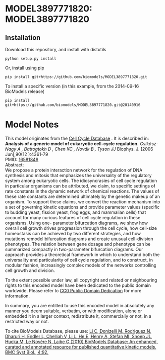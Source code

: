 # MODEL3897771820: MODEL3897771820

## Installation

Download this repository, and install with distutils

`python setup.py install`

Or, install using pip

`pip install git+https://github.com/biomodels/MODEL3897771820.git`

To install a specific version (in this example, from the 2014-09-16 BioModels release)

`pip install git+https://github.com/biomodels/MODEL3897771820.git@20140916`


# Model Notes


This model originates from the [Cell Cycle
Database](http://www.itb.cnr.it/cellcycle/) . It is described in:  
**Analysis of a generic model of eukaryotic cell-cycle regulation.** _Csikász-Nagy A , Battogtokh D , Chen KC , Novák B , Tyson JJ_ Biophys. J. [2006 Jun],90(12 ):4361-79   
PMID: [16581849](http://www.ncbi.nlm.nih.gov/pubmed/16581849)  
Abstract:  
We propose a protein interaction network for the regulation of DNA synthesis
and mitosis that emphasizes the universality of the regulatory system among
eukaryotic cells. The idiosyncrasies of cell cycle regulation in particular
organisms can be attributed, we claim, to specific settings of rate constants
in the dynamic network of chemical reactions. The values of these rate
constants are determined ultimately by the genetic makeup of an organism. To
support these claims, we convert the reaction mechanism into a set of
governing kinetic equations and provide parameter values (specific to budding
yeast, fission yeast, frog eggs, and mammalian cells) that account for many
curious features of cell cycle regulation in these organisms. Using one-
parameter bifurcation diagrams, we show how overall cell growth drives
progression through the cell cycle, how cell-size homeostasis can be achieved
by two different strategies, and how mutations remodel bifurcation diagrams
and create unusual cell-division phenotypes. The relation between gene dosage
and phenotype can be summarized compactly in two-parameter bifurcation
diagrams. Our approach provides a theoretical framework in which to understand
both the universality and particularity of cell cycle regulation, and to
construct, in modular fashion, increasingly complex models of the networks
controlling cell growth and division.

  

To the extent possible under law, all copyright and related or neighbouring
rights to this encoded model have been dedicated to the public domain
worldwide. Please refer to [CC0 Public Domain
Dedication](http://creativecommons.org/publicdomain/zero/1.0/) for more
information.

In summary, you are entitled to use this encoded model in absolutely any
manner you deem suitable, verbatim, or with modification, alone or embedded it
in a larger context, redistribute it, commercially or not, in a restricted way
or not.

  

To cite BioModels Database, please use: [Li C, Donizelli M, Rodriguez N,
Dharuri H, Endler L, Chelliah V, Li L, He E, Henry A, Stefan MI, Snoep JL,
Hucka M, Le Novère N, Laibe C (2010) BioModels Database: An enhanced, curated
and annotated resource for published quantitative kinetic models. BMC Syst
Biol., 4:92.](http://www.ncbi.nlm.nih.gov/pubmed/20587024)


